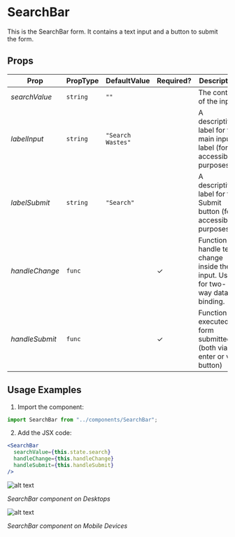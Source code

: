 # SearchBar

This is the SearchBar form. It contains a text input and a button to submit the form.

## Props

| Prop           | PropType | DefaultValue      | Required? | Description                                                                       |
| -------------- | -------- | ----------------- | --------- | --------------------------------------------------------------------------------- |
| _searchValue_  | `string` | `""`              |           | The content of the input                                                          |
| _labelInput_   | `string` | `"Search Wastes"` |           | A descriptive label for the main input label (for accessibility purposes).        |
| _labelSubmit_  | `string` | `"Search"`        |           | A descriptive label for the Submit button (for accessibility purposes).           |
| _handleChange_ | `func`   |                   | ✓         | Function to handle text change inside the input. Use it for two-way data binding. |
| _handleSubmit_ | `func`   |                   | ✓         | Function executed on form submitted (both via enter or via button)                |

## Usage Examples

1. Import the component:

```javascript
import SearchBar from "../components/SearchBar";
```

2. Add the JSX code:

```jsx
<SearchBar
  searchValue={this.state.search}
  handleChange={this.handleChange}
  handleSubmit={this.handleSubmit}
/>
```

![alt text](http://lacerda.design/Shopify2019/SearchBar.png "SearchBar component on Desktops")

_*SearchBar component on Desktops*_

![alt text](http://lacerda.design/Shopify2019/SearchBarMobile.png "SearchBar component on Mobile Devices")

_*SearchBar component on Mobile Devices*_
